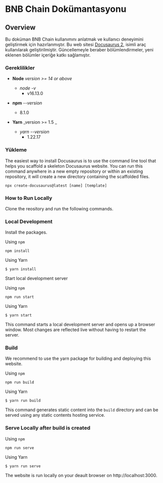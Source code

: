 # BNB Chain Dokümantasyonu

## Overview
Bu doküman BNB Chain kullanımını anlatmak ve kullanıcı deneyimini geliştirmek için hazırlanmıştır. Bu web sitesi [Docusaurus 2](https://docusaurus.io/), isimli araç kullanılarak geliştirilmiştir. Güncellemeyle beraber bölümlendirmeler, yeni eklenen bölümler içeriğe katkı sağlamıştır.

### Gereklilikler
  - **Node** _version >= 14 or above_
    - _node -v_
      - v16.13.0
     
  - **npm** _--version_
    - 8.1.0
  
  - **Yarn** _version >= 1.5 _
    - _yarn --version_
      - 1.22.17
    
### Yükleme

The easiest way to install Docusaurus is to use the command line tool that helps you scaffold a skeleton Docusaurus website. You can run this command anywhere in a new empty repository or within an existing repository, it will create a new directory containing the scaffolded files.

```
npx create-docusaurus@latest [name] [template]
```

### How to Run Locally

Clone the reository and run the following commands.

### Local Development

Install the packages.

Using `npm`

```
npm install
```

Using Yarn

```
$ yarn install
```

Start local development server

Using `npm`

```
npm run start 
```

Using Yarn

```
$ yarn start
```

This command starts a local development server and opens up a browser window. Most changes are reflected live without having to restart the server.

### Build
We recommend to use the yarn package for building and deploying this website.

Using `npm`

```
npm run build 
```

Using Yarn

```
$ yarn run build
```

This command generates static content into the `build` directory and can be served using any static contents hosting service.

### Serve Locally after build is created

Using `npm`

```
npm run serve
```

Using Yarn

```
$ yarn run serve
```

The website is run locally on your deault browser on http://localhost:3000.

